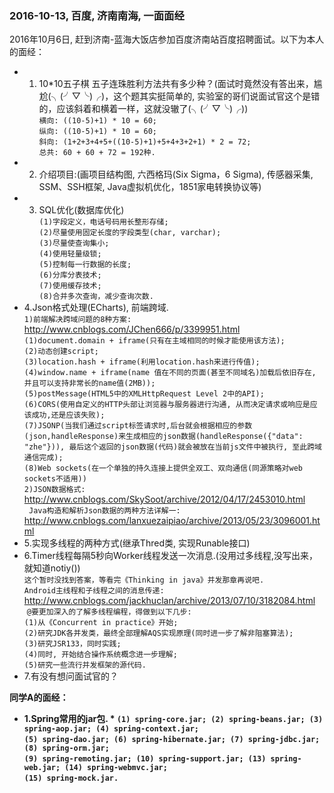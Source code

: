 ### 2016-10-13, 百度, 济南南海, 一面面经 ###
 2016年10月6日, 赶到济南-蓝海大饭店参加百度济南站百度招聘面试。以下为本人的面经：
* 1. 10*10五子棋 五子连珠胜利方法共有多少种？(面试时竟然没有答出来，尴尬(╮(╯▽╰)╭)，这个题其实挺简单的, 实验室的哥们说面试官这个是错的，应该斜着和横着一样，这就没辙了(╮(╯▽╰)╭))   
 ` 横向: ((10-5)+1) * 10 = 60;  `   
 ` 纵向: ((10-5)+1) * 10 = 60;  `   
 ` 斜向: (1+2+3+4+5+((10-5)+1)+5+4+3+2+1) * 2 = 72;  `     
 ` 总共: 60 + 60 + 72 = 192种.  `
* 2. 介绍项目:(画项目结构图, 六西格玛(Six Sigma，6 Sigma), 传感器采集, SSM、SSH框架, Java虚拟机优化，1851家电转换协议等)
* 3. SQL优化(数据库优化)  
 ` (1)字段定义，电话号码用长整形存储; `    
 ` (2)尽量使用固定长度的字段类型(char, varchar);  `     
 ` (3)尽量使查询集小;  `     
 ` (4)使用轻量级锁; `     
 ` (5)控制每一行数据的长度; `   
 ` (6)分库分表技术; `   
 ` (7)使用缓存技术; `  
 ` (8)合并多次查询，减少查询次数. `
* 4.Json格式处理(ECharts), 前端跨域.   
 `1)前端解决跨域问题的8种方案: ` <http://www.cnblogs.com/JChen666/p/3399951.html>   
  `(1)document.domain + iframe(只有在主域相同的时候才能使用该方法); `   
  `(2)动态创建script; `   
  `(3)location.hash + iframe(利用location.hash来进行传值); `   
  `(4)window.name + iframe(name 值在不同的页面(甚至不同域名)加载后依旧存在, 并且可以支持非常长的name值(2MB)); `   
  `(5)postMessage(HTML5中的XMLHttpRequest Level 2中的API); `   
  `(6)CORS(使用自定义的HTTP头部让浏览器与服务器进行沟通, 从而决定请求或响应是应该成功,还是应该失败); `   
  `(7)JSONP(当我们通过script标签请求时,后台就会根据相应的参数(json,handleResponse)来生成相应的json数据(handleResponse({"data": "zhe"})), 最后这个返回的json数据(代码)就会被放在当前js文件中被执行, 至此跨域通信完成); `   
  `(8)Web sockets(在一个单独的持久连接上提供全双工、双向通信(同源策略对web sockets不适用)) `   
  `2)JSON数据格式: ` <http://www.cnblogs.com/SkySoot/archive/2012/04/17/2453010.html>  
  `  Java构造和解析Json数据的两种方法详解一: ` <http://www.cnblogs.com/lanxuezaipiao/archive/2013/05/23/3096001.html>  
* 5.实现多线程的两种方式(继承Thred类, 实现Runable接口)
* 6.Timer线程每隔5秒向Worker线程发送一次消息.(没用过多线程,没写出来，就知道notiy())   
  ` 这个暂时没找到答案，等看完《Thinking in java》并发那章再说吧. `  
  ` Android主线程和子线程之间的消息传递: ` <http://www.cnblogs.com/jackhuclan/archive/2013/07/10/3182084.html>  
  ` @要更加深入的了解多线程编程，得做到以下几步: `   
  `(1)从《Concurrent in practice》开始; `  
  `(2)研究JDK各并发类，最终全部理解AQS实现原理(同时进一步了解非阻塞算法);  `  
  `(3)研究JSR133，同时实践;  `   
  `(4)同时, 开始结合操作系统概念进一步理解;  `   
  `(5)研究一些流行并发框架的源代码. `
* 7.有没有想问面试官的？

<Strong>同学A的面经：<Strong>
* 1.Spring常用的jar包. *
  `(1) spring-core.jar; (2) spring-beans.jar; (3) spring-aop.jar; (4) spring-context.jar; `   
  `(5) spring-dao.jar; (6) spring-hibernate.jar; (7) spring-jdbc.jar; (8) spring-orm.jar; `   
  `(9) spring-remoting.jar; (10) spring-support.jar; (13) spring-web.jar; (14) spring-webmvc.jar;  `  
  `(15) spring-mock.jar. `
